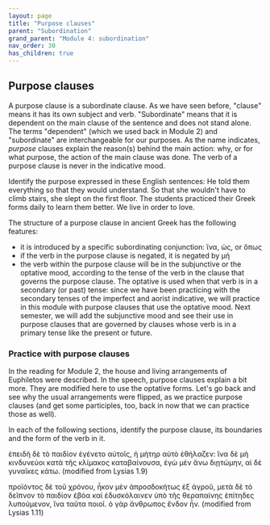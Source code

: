 ```yaml
---
layout: page
title: "Purpose clauses"
parent: "Subordination"
grand_parent: "Module 4: subordination"
nav_order: 30
has_children: true
---
```


## Purpose clauses


A purpose clause is a subordinate clause. As we have seen before, "clause" means it has its own subject and verb. "Subordinate" means that it is dependent on the main clause of the sentence and does not stand alone. The terms "dependent" (which we used back in Module 2) and "subordinate" are interchangeable for our purposes. As the name indicates, *purpose* clauses explain the reason(s) behind the main action: why, or for what purpose, the action of the main clause was done. The verb of a purpose clause is never in the indicative mood.

Identify the purpose expressed in these English sentences:
He told them everything so that they would understand.
So that she wouldn't have to climb stairs, she slept on the first floor.
The students practiced their Greek forms daily to learn them better.
We live in order to love.

The structure of a purpose clause in ancient Greek has the following features:
- it is introduced by a specific subordinating conjunction: ἵνα, ὡς, or ὅπως
- if the verb in the purpose clause is negated, it is negated by μή 
- the verb within the purpose clause will be in the subjunctive or the optative mood, according to the tense of the verb in the clause that governs the purpose clause. The optative is used when that verb is in a secondary (or past) tense: since we have been practicing with the secondary tenses of the imperfect and aorist indicative, we will practice in this module with purpose clauses that use the optative mood. Next semester, we will add the subjunctive mood and see their use in purpose clauses that are governed by clauses whose verb is in a primary tense like the present or future.

### Practice with purpose clauses

In the reading for Module 2, the house and living arrangements of Euphiletos were described. In the speech, purpose clauses explain a bit more. They are modified here to use the optative forms. Let's go back and see why the usual arrangements were flipped, as we practice purpose clauses (and get some participles, too, back in now that we can practice those as well).

In each of the following sections, identify the purpose clause, its boundaries and the form of the verb in it.

ἐπειδὴ δὲ τὸ παιδίον ἐγένετο αὐτοῖς, ἡ μήτηρ αὐτὸ ἐθήλαζεν: ἵνα δὲ μή κινδυνεύοι κατὰ τῆς κλίμακος καταβαίνουσα, ἐγὼ μὲν ἄνω διῃτώμην, αἱ δὲ γυναῖκες κάτω. (modified from Lysias 1.9)

προϊόντος δὲ τοῦ χρόνου, ἧκον μὲν ἀπροσδοκήτως ἐξ ἀγροῦ, μετὰ δὲ τὸ δεῖπνον τὸ παιδίον ἐβόα καὶ ἐδυσκόλαινεν ὑπὸ τῆς θεραπαίνης ἐπίτηδες λυπούμενον, ἵνα ταῦτα ποιοῖ. ὁ γὰρ ἄνθρωπος ἔνδον ἦν. (modified from Lysias 1.11)




